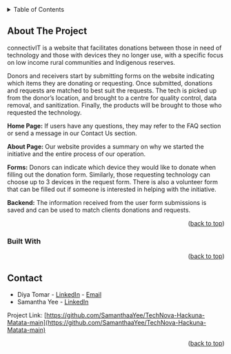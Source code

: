 <!-- TABLE OF CONTENTS -->
<details>
  <summary>Table of Contents</summary>
  <ol>
    <li>
      <!--<a href="#about-the-project">About The Project</a>-->
      <ul>
        <li><a href="#built-with">Built With</a></li>
      </ul>
    </li>
    <li><a href="#contact">Contact</a></li>
  </ol>
</details>

<!-- ABOUT THE PROJECT -->

## About The Project

<!--[![Product Name Screen Shot][product-screenshot]](https://example.com)-->

connectivIT is a website that facilitates donations between those in need of technology and those with devices they no longer use, with a specific focus on low income rural communities and Indigenous reserves.

Donors and receivers start by submitting forms on the website indicating which items they are donating or requesting. Once submitted, donations and requests are matched to best suit the requests. The tech is picked up from the donor’s location, and brought to a centre for quality control, data removal, and sanitization. Finally, the products will be brought to those who requested the technology.

**Home Page:** If users have any questions, they may refer to the FAQ section or send a message in our Contact Us section.

**About Page:** Our website provides a summary on why we started the initiative and the entire process of our operation.

**Forms:** Donors can indicate which device they would like to donate when filling out the donation form. Similarly, those requesting technology can choose up to 3 devices in the request form. There is also a volunteer form that can be filled out if someone is interested in helping with the initiative.

**Backend:** The information received from the user form submissions is saved and can be used to match clients donations and requests.

<p align="right">(<a href="#readme-top">back to top</a>)</p>

### Built With

<p align="right">(<a href="#readme-top">back to top</a>)</p>

<!-- CONTACT -->

## Contact

- Diya Tomar - [LinkedIn](https://www.linkedin.com/in/diyatomar/) - [Email](mailto:diyastomar@gmail.com)
- Samantha Yee - [LinkedIn](https://www.linkedin.com/in/samanthayee6/)

Project Link: [https://github.com/SamanthaaYee/TechNova-Hackuna-Matata-main](https://github.com/SamanthaaYee/TechNova-Hackuna-Matata-main)

<p align="right">(<a href="#readme-top">back to top</a>)</p>

<!-- MARKDOWN LINKS & IMAGES -->
<!-- https://www.markdownguide.org/basic-syntax/#reference-style-links -->

[product-screenshot]: images/screenshot.png
